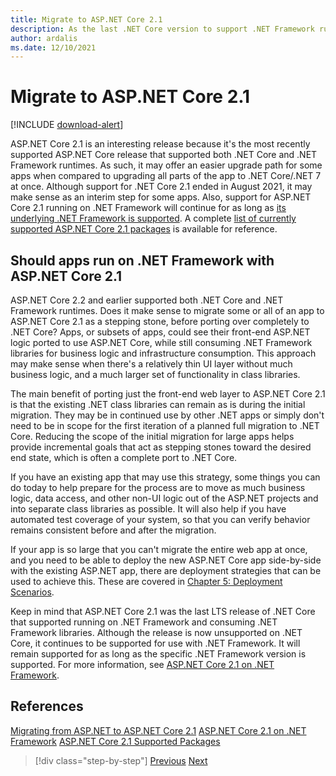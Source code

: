 ```yaml
---
title: Migrate to ASP.NET Core 2.1
description: As the last .NET Core version to support .NET Framework runtime targeting, does migrating to .NET Core 2.1 make sense as an intermediate step in some app migration plans?
author: ardalis
ms.date: 12/10/2021
---
```


# Migrate to ASP.NET Core 2.1

[!INCLUDE [download-alert](includes/download-alert.md)]

ASP.NET Core 2.1 is an interesting release because it's the most recently supported ASP.NET Core release that supported both .NET Core and .NET Framework runtimes. As such, it may offer an easier upgrade path for some apps when compared to upgrading all parts of the app to .NET Core/.NET 7 at once. Although support for .NET Core 2.1 ended in August 2021, it may make sense as an interim step for some apps. Also, support for ASP.NET Core 2.1 running on .NET Framework will continue for as long as [its underlying .NET Framework is supported](/lifecycle/products/microsoft-net-framework). A complete [list of currently supported ASP.NET Core 2.1 packages](https://dotnet.microsoft.com/platform/support/policy/aspnetcore-2.1) is available for reference.

## Should apps run on .NET Framework with ASP.NET Core 2.1

ASP.NET Core 2.2 and earlier supported both .NET Core and .NET Framework runtimes. Does it make sense to migrate some or all of an app to ASP.NET Core 2.1 as a stepping stone, before porting over completely to .NET Core? Apps, or subsets of apps, could see their front-end ASP.NET logic ported to use ASP.NET Core, while still consuming .NET Framework libraries for business logic and infrastructure consumption. This approach may make sense when there's a relatively thin UI layer without much business logic, and a much larger set of functionality in class libraries.

The main benefit of porting just the front-end web layer to ASP.NET Core 2.1 is that the existing .NET class libraries can remain as is during the initial migration. They may be in continued use by other .NET apps or simply don't need to be in scope for the first iteration of a planned full migration to .NET Core. Reducing the scope of the initial migration for large apps helps provide incremental goals that act as stepping stones toward the desired end state, which is often a complete port to .NET Core.

If you have an existing app that may use this strategy, some things you can do today to help prepare for the process are to move as much business logic, data access, and other non-UI logic out of the ASP.NET projects and into separate class libraries as possible. It will also help if you have automated test coverage of your system, so that you can verify behavior remains consistent before and after the migration.

If your app is so large that you can't migrate the entire web app at once, and you need to be able to deploy the new ASP.NET Core app side-by-side with the existing ASP.NET app, there are deployment strategies that can be used to achieve this. These are covered in [Chapter 5: Deployment Scenarios](deployment-scenarios.md).

Keep in mind that ASP.NET Core 2.1 was the last LTS release of .NET Core that supported running on .NET Framework and consuming .NET Framework libraries. Although the release is now unsupported on .NET Core, it continues to be supported for use with .NET Framework. It will remain supported for as long as the specific .NET Framework version is supported. For more information, see [ASP.NET Core 2.1 on .NET Framework](https://dotnet.microsoft.com/platform/support/policy/dotnet-core).

## References

[Migrating from ASP.NET to ASP.NET Core 2.1](/aspnet/core/migration/proper-to-2x/?preserve-view=true&view=aspnetcore-2.1)
[ASP.NET Core 2.1 on .NET Framework](https://dotnet.microsoft.com/platform/support/policy/dotnet-core)
[ASP.NET Core 2.1 Supported Packages](https://dotnet.microsoft.com/en-us/platform/support/policy/aspnetcore-2.1)

>[!div class="step-by-step"]
>[Previous](migration-considerations.md)
>[Next](choose-net-core-version.md)
